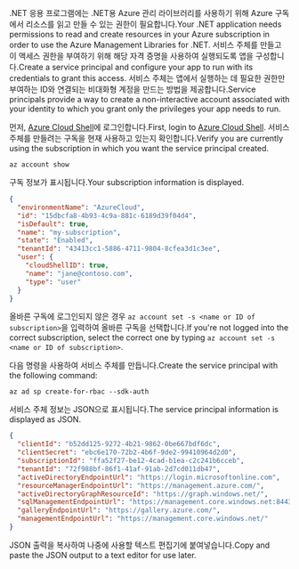<span data-ttu-id="ceb41-101">.NET 응용 프로그램에는 .NET용 Azure 관리 라이브러리를 사용하기 위해 Azure 구독에서 리소스를 읽고 만들 수 있는 권한이 필요합니다.</span><span class="sxs-lookup"><span data-stu-id="ceb41-101">Your .NET application needs permissions to read and create resources in your Azure subscription in order to use the Azure Management Libraries for .NET.</span></span> <span data-ttu-id="ceb41-102">서비스 주체를 만들고 이 액세스 권한을 부여하기 위해 해당 자격 증명을 사용하여 실행되도록 앱을 구성합니다.</span><span class="sxs-lookup"><span data-stu-id="ceb41-102">Create a service principal and configure your app to run with its credentials to grant this access.</span></span> <span data-ttu-id="ceb41-103">서비스 주체는 앱에서 실행하는 데 필요한 권한만 부여하는 ID와 연결되는 비대화형 계정을 만드는 방법을 제공합니다.</span><span class="sxs-lookup"><span data-stu-id="ceb41-103">Service principals provide a way to create a non-interactive account associated with your identity to which you grant only the privileges your app needs to run.</span></span>

<span data-ttu-id="ceb41-104">먼저, [Azure Cloud Shell](https://shell.azure.com/bash)에 로그인합니다.</span><span class="sxs-lookup"><span data-stu-id="ceb41-104">First, login to [Azure Cloud Shell](https://shell.azure.com/bash).</span></span> <span data-ttu-id="ceb41-105">서비스 주체를 만들려는 구독을 현재 사용하고 있는지 확인합니다.</span><span class="sxs-lookup"><span data-stu-id="ceb41-105">Verify you are currently using the subscription in which you want the service principal created.</span></span> 

```azurecli-interactive
az account show
```

<span data-ttu-id="ceb41-106">구독 정보가 표시됩니다.</span><span class="sxs-lookup"><span data-stu-id="ceb41-106">Your subscription information is displayed.</span></span>

```json
{
  "environmentName": "AzureCloud",
  "id": "15dbcfa8-4b93-4c9a-881c-6189d39f04d4",
  "isDefault": true,
  "name": "my-subscription",
  "state": "Enabled",
  "tenantId": "43413cc1-5886-4711-9804-8cfea3d1c3ee",
  "user": {
    "cloudShellID": true,
    "name": "jane@contoso.com",
    "type": "user"
  }
}
```

<span data-ttu-id="ceb41-107">올바른 구독에 로그인되지 않은 경우 `az account set -s <name or ID of subscription>`을 입력하여 올바른 구독을 선택합니다.</span><span class="sxs-lookup"><span data-stu-id="ceb41-107">If you're not logged into the correct subscription, select the correct one by typing `az account set -s <name or ID of subscription>`.</span></span>

<span data-ttu-id="ceb41-108">다음 명령을 사용하여 서비스 주체를 만듭니다.</span><span class="sxs-lookup"><span data-stu-id="ceb41-108">Create the service principal with the following command:</span></span>

```azurecli-interactive
az ad sp create-for-rbac --sdk-auth
```

<span data-ttu-id="ceb41-109">서비스 주체 정보는 JSON으로 표시됩니다.</span><span class="sxs-lookup"><span data-stu-id="ceb41-109">The service principal information is displayed as JSON.</span></span>

```json
{
  "clientId": "b52dd125-9272-4b21-9862-0be667bdf6dc",
  "clientSecret": "ebc6e170-72b2-4b6f-9de2-99410964d2d0",
  "subscriptionId": "ffa52f27-be12-4cad-b1ea-c2c241b6cceb",
  "tenantId": "72f988bf-86f1-41af-91ab-2d7cd011db47",
  "activeDirectoryEndpointUrl": "https://login.microsoftonline.com",
  "resourceManagerEndpointUrl": "https://management.azure.com/",
  "activeDirectoryGraphResourceId": "https://graph.windows.net/",
  "sqlManagementEndpointUrl": "https://management.core.windows.net:8443/",
  "galleryEndpointUrl": "https://gallery.azure.com/",
  "managementEndpointUrl": "https://management.core.windows.net/"
}
```

<span data-ttu-id="ceb41-110">JSON 출력을 복사하여 나중에 사용할 텍스트 편집기에 붙여넣습니다.</span><span class="sxs-lookup"><span data-stu-id="ceb41-110">Copy and paste the JSON output to a text editor for use later.</span></span>
